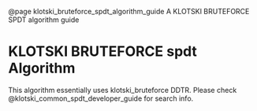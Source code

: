 @page klotski_bruteforce_spdt_algorithm_guide A KLOTSKI BRUTEFORCE SPDT algorithm guide
# KLOTSKI BRUTEFORCE spdt Algorithm
This algorithm essentially uses klotski_bruteforce DDTR. Please check @klotski_common_spdt_developer_guide for search info.